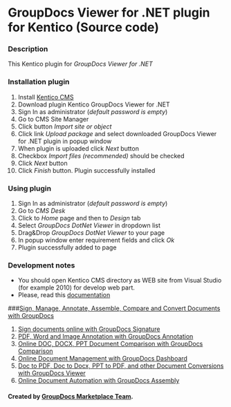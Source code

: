 GroupDocs Viewer for .NET plugin for Kentico (Source code)
========================

### Description

This Kentico plugin for *GroupDocs Viewer for .NET*

### Installation plugin

1. Install [Kentico CMS](http://www.kentico.com)
2. Download plugin Kentico GroupDocs Viewer for .NET
3. Sign In as administrator (*default password is empty*)
4. Go to CMS Site Manager
5. Click button *Import site or object*
6. Click link *Upload package* and select downloaded GroupDocs Viewer for .NET plugin in popup window
7. When plugin is uploaded click *Next* button
8. Checkbox *Import files (recommended)* should be checked
9. Click *Next* button
10. Click *Finish* button. Plugin successfully installed

### Using plugin

1. Sign In as administrator (*default password is empty*)
2. Go to *CMS Desk*
3. Click to *Home* page and then to *Design* tab
4. Select *GroupDocs DotNet Viewer* in dropdown list
5. Drag&Drop *GroupDocs DotNet Viewer* to your page
6. In popup window enter requirement fields and click *Ok*
7. Plugin successfully added to page

### Development notes

* You should open Kentico CMS directory as WEB site from Visual Studio (for example 2010) for develop web part.
* Please, read this [documentation](http://devnet.kentico.com/docs/devguide/index.html?developing_web_parts.htm)

###[Sign, Manage, Annotate, Assemble, Compare and Convert Documents with GroupDocs](http://groupdocs.com)
1. [Sign documents online with GroupDocs Signature](http://groupdocs.com/apps/signature)
2. [PDF, Word and Image Annotation with GroupDocs Annotation](http://groupdocs.com/apps/annotation)
3. [Online DOC, DOCX, PPT Document Comparison with GroupDocs Comparison](http://groupdocs.com/apps/comparison)
4. [Online Document Management with GroupDocs Dashboard](http://groupdocs.com/apps/dashboard)
5. [Doc to PDF, Doc to Docx, PPT to PDF, and other Document Conversions with GroupDocs Viewer](http://groupdocs.com/apps/viewer)
6. [Online Document Automation with GroupDocs Assembly](http://groupdocs.com/apps/assembly)

#### Created by [GroupDocs Marketplace Team]( http://groupdocs.com/marketplace/ ).
